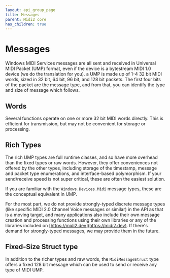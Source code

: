 ```yaml
---
layout: api_group_page
title: Messages
parent: Midi2 core
has_children: true
---
```


# Messages

Windows MIDI Services messages are all sent and received in Universal MIDI Packet (UMP) format, even if the device is a bytestream MIDI 1.0 device (we do the translation for you). a UMP is made up of 1-4 32 bit MIDI words, sized in 32 bit, 64 bit, 96 bit, and 128 bit packets. The first four bits of the packet are the message type, and from that, you can identify the type and size of message which follows.

## Words

Several functions operate on one or more 32 bit MIDI words directly. This is efficient for transmission, but may not be convenient for storage or processing. 

## Rich Types

The rich UMP types are full runtime classes, and so have more overhead than the fixed types or raw words. However, they offer conveniences not offered by the other types, including storage of the timestamp, message and packet type enumerations, and interface-based polymorphism. If your send/receive speed is not super critical, these are often the easiest solution.

If you are familiar with the `Windows.Devices.Midi` message types, these are the conceptual equivalent in UMP. 

For the most part, we do not provide strongly-typed discrete message types (like specific MIDI 2.0 Channel Voice messages or similar) in the API as that is a moving target, and many applications also include their own message creation and processing functions using their own libraries or any of the libraries included on [https://midi2.dev](https://midi2.dev). If there's demand for strongly-typed messages, we may provide them in the future.

## Fixed-Size Struct type

In addition to the richer types and raw words, the `MidiMessageStruct` type offers a fixed 128 bit message which can be used to send or receive any type of MIDI UMP.
